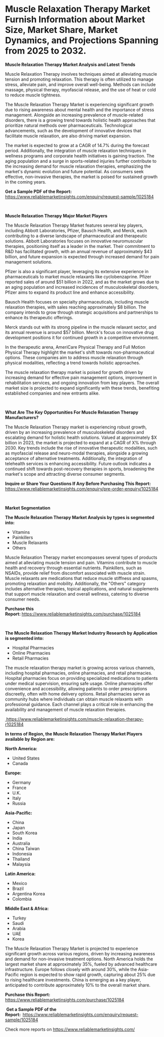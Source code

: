 <p><h1>Muscle Relaxation Therapy Market Furnish Information about Market Size, Market Share, Market Dynamics, and Projections Spanning from 2025 to 2032.</h1></p><p><strong>Muscle Relaxation Therapy Market Analysis and Latest Trends</strong></p>
<p><p>Muscle Relaxation Therapy involves techniques aimed at alleviating muscle tension and promoting relaxation. This therapy is often utilized to manage stress, alleviate pain, and improve overall well-being. Methods can include massage, physical therapy, myofascial release, and the use of heat or cold to reduce muscle tightness.</p><p>The Muscle Relaxation Therapy Market is experiencing significant growth due to rising awareness about mental health and the importance of stress management. Alongside an increasing prevalence of muscle-related disorders, there is a growing trend towards holistic health approaches that prioritize natural methods over pharmaceuticals. Technological advancements, such as the development of innovative devices that facilitate muscle relaxation, are also driving market expansion.</p><p>The market is expected to grow at a CAGR of 14.7% during the forecast period. Additionally, the integration of muscle relaxation techniques in wellness programs and corporate health initiatives is gaining traction. The aging population and a surge in sports-related injuries further contribute to the increasing demand for muscle relaxation therapies, emphasizing the market's dynamic evolution and future potential. As consumers seek effective, non-invasive therapies, the market is poised for sustained growth in the coming years.</p></p>
<p><strong>Get a Sample PDF of the Report:&nbsp;</strong> <a href="https://www.reliablemarketinsights.com/enquiry/request-sample/1025184?utm_campaign=2769&utm_medium=2&utm_source=Github&utm_content=ia&utm_term=06032025&utm_id=muscle-relaxation-therapy">https://www.reliablemarketinsights.com/enquiry/request-sample/1025184</a></p>
<p>&nbsp;</p>
<p><strong>Muscle Relaxation Therapy Major Market Players</strong></p>
<p><p>The Muscle Relaxation Therapy Market features several key players, including Abbott Laboratories, Pfizer, Bausch Health, and Merck, each contributing to a diverse landscape of pharmaceutical and therapeutic solutions. Abbott Laboratories focuses on innovative neuromuscular therapies, positioning itself as a leader in the market. Their commitment to R&D has facilitated growth, with an annual revenue of approximately $43 billion, and future expansion is expected through increased demand for pain management solutions.</p><p>Pfizer is also a significant player, leveraging its extensive experience in pharmaceuticals to market muscle relaxants like cyclobenzaprine. Pfizer reported sales of around $51 billion in 2022, and as the market grows due to an aging population and increased incidences of musculoskeletal disorders, Pfizer aims to expand its product line and enhance accessibility.</p><p>Bausch Health focuses on specialty pharmaceuticals, including muscle relaxation therapies, with sales reaching approximately $8 billion. The company intends to grow through strategic acquisitions and partnerships to enhance its therapeutic offerings.</p><p>Merck stands out with its strong pipeline in the muscle relaxant sector, and its annual revenue is around $57 billion. Merck's focus on innovative drug development positions it for continued growth in a competitive environment.</p><p>In the therapeutic arena, AmeriCare Physical Therapy and Full Motion Physical Therapy highlight the market's shift towards non-pharmaceutical options. These companies aim to address muscle relaxation through physical modalities, reflecting a trend towards holistic approaches.</p><p>The muscle relaxation therapy market is poised for growth driven by increasing demand for effective pain management options, improvement in rehabilitation services, and ongoing innovation from key players. The overall market size is projected to expand significantly with these trends, benefiting established companies and new entrants alike.</p></p>
<p>&nbsp;</p>
<p><strong>What Are The Key Opportunities For Muscle Relaxation Therapy Manufacturers?</strong></p>
<p><p>The Muscle Relaxation Therapy market is experiencing robust growth, driven by an increasing prevalence of musculoskeletal disorders and escalating demand for holistic health solutions. Valued at approximately $X billion in 2023, the market is projected to expand at a CAGR of X% through 2030. Key trends include the rise of innovative therapeutic modalities, such as myofascial release and neuro-modal therapies, alongside a growing acceptance of alternative treatments. Additionally, the integration of telehealth services is enhancing accessibility. Future outlook indicates a continued shift towards post-recovery therapies in sports, broadening the market's scope and attracting diverse consumer segments.</p></p>
<p><strong>Inquire or Share Your Questions If Any Before Purchasing This Report:</strong> <a href="https://www.reliablemarketinsights.com/enquiry/pre-order-enquiry/1025184?utm_campaign=2769&utm_medium=2&utm_source=Github&utm_content=ia&utm_term=06032025&utm_id=muscle-relaxation-therapy">https://www.reliablemarketinsights.com/enquiry/pre-order-enquiry/1025184</a></p>
<p>&nbsp;</p>
<p><strong>Market Segmentation</strong></p>
<p><strong>The Muscle Relaxation Therapy Market Analysis by types is segmented into:</strong></p>
<p><ul><li>Vitamins</li><li>Painkillers</li><li>Muscle Relaxants</li><li>Others</li></ul></p>
<p><p>Muscle Relaxation Therapy market encompasses several types of products aimed at alleviating muscle tension and pain. Vitamins contribute to muscle health and recovery through essential nutrients. Painkillers, such as NSAIDs, provide relief from discomfort associated with muscle strain. Muscle relaxants are medications that reduce muscle stiffness and spasms, promoting relaxation and mobility. Additionally, the "Others" category includes alternative therapies, topical applications, and natural supplements that support muscle relaxation and overall wellness, catering to diverse consumer needs.</p></p>
<p><strong>Purchase this Report:&nbsp;</strong><a href="https://www.reliablemarketinsights.com/purchase/1025184?utm_campaign=2769&utm_medium=2&utm_source=Github&utm_content=ia&utm_term=06032025&utm_id=muscle-relaxation-therapy">https://www.reliablemarketinsights.com/purchase/1025184</a></p>
<p>&nbsp;</p>
<p><strong>The Muscle Relaxation Therapy Market Industry Research by Application is segmented into:</strong></p>
<p><ul><li>Hospital Pharmacies</li><li>Online Pharmacies</li><li>Retail Pharmacies</li></ul></p>
<p><p>The muscle relaxation therapy market is growing across various channels, including hospital pharmacies, online pharmacies, and retail pharmacies. Hospital pharmacies focus on providing specialized medications to patients under medical supervision, ensuring safe usage. Online pharmacies offer convenience and accessibility, allowing patients to order prescriptions discreetly, often with home delivery options. Retail pharmacies serve as community hubs where individuals can obtain muscle relaxants with professional guidance. Each channel plays a critical role in enhancing the availability and management of muscle relaxation therapies.</p></p>
<p><a href="https://www.reliablemarketinsights.com/muscle-relaxation-therapy-r1025184?utm_campaign=2769&utm_medium=2&utm_source=Github&utm_content=ia&utm_term=06032025&utm_id=muscle-relaxation-therapy">&nbsp;https://www.reliablemarketinsights.com/muscle-relaxation-therapy-r1025184</a></p>
<p><strong>In terms of Region, the Muscle Relaxation Therapy Market Players available by Region are:</strong></p>
<p>
    <p> <strong> North America: </strong>
        <ul>
            <li>United States</li>
            <li>Canada</li>
        </ul>
        </p> 
    <p> <strong> Europe: </strong>
        <ul>
            <li>Germany</li>
            <li>France</li>
            <li>U.K.</li>
            <li>Italy</li>
            <li>Russia</li>
        </ul>
        </p> 
    <p> <strong> Asia-Pacific: </strong>
        <ul>
            <li>China</li>
            <li>Japan</li>
            <li>South Korea</li>
            <li>India</li>
            <li>Australia</li>
            <li>China Taiwan</li>
            <li>Indonesia</li>
            <li>Thailand</li>
            <li>Malaysia</li>
        </ul>
        </p> 
    <p> <strong> Latin America: </strong>
        <ul>
            <li>Mexico</li>
            <li>Brazil</li>
            <li>Argentina Korea</li>
            <li>Colombia</li>
        </ul>
        </p> 
    <p> <strong> Middle East & Africa: </strong>
        <ul>
            <li>Turkey</li>
            <li>Saudi</li>
            <li>Arabia</li>
            <li>UAE</li>
            <li>Korea</li>
        </ul>
    </p>
    </p>
<p><p>The Muscle Relaxation Therapy Market is projected to experience significant growth across various regions, driven by increasing awareness and demand for non-invasive treatment options. North America holds the largest market share at approximately 35%, fueled by advanced healthcare infrastructure. Europe follows closely with around 30%, while the Asia-Pacific region is expected to show rapid growth, capturing about 25% due to rising healthcare investments. China is emerging as a key player, anticipated to contribute approximately 10% to the overall market share.</p></p>
<p><strong>Purchase this Report: </strong><a href="https://www.reliablemarketinsights.com/purchase/1025184?utm_campaign=2769&utm_medium=2&utm_source=Github&utm_content=ia&utm_term=06032025&utm_id=muscle-relaxation-therapy">https://www.reliablemarketinsights.com/purchase/1025184</a></p>
<p>&nbsp;<strong>Get a Sample PDF of the Report:&nbsp;&nbsp;</strong><a href="https://www.reliablemarketinsights.com/enquiry/request-sample/1025184?utm_campaign=2769&utm_medium=2&utm_source=Github&utm_content=ia&utm_term=06032025&utm_id=muscle-relaxation-therapy">https://www.reliablemarketinsights.com/enquiry/request-sample/1025184</a></p>
<p><strong></strong></p>
<p>Check more reports on <a href="https://www.reliablemarketinsights.com/?utm_campaign=2769&utm_medium=2&utm_source=Github&utm_content=ia&utm_term=06032025&utm_id=muscle-relaxation-therapy">https://www.reliablemarketinsights.com/</a></p>